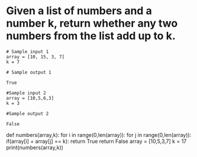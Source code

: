 # Given a list of numbers and a number k, return whether any two numbers from the list add up to k.

```
# Sample input 1
array = [10, 15, 3, 7] 
k = 7

```

```
# Sample output 1

True

```
```
#Sample input 2
array = [10,5,6,3]
k = 3

```
```
#Sample output 2

False
```

def numbers(array,k):
    for i in range(0,len(array)):
        for j in range(0,len(array)):
            if(array[i] + array[j] == k):
                return True
    return False
array = [10,5,3,7]
k = 17
print(numbers(array,k))
